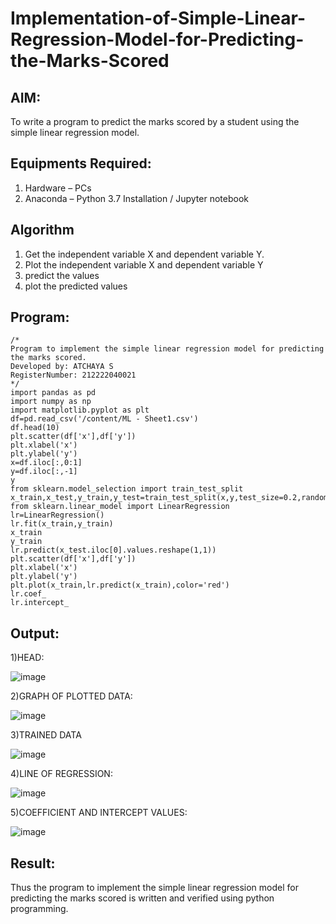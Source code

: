 # Implementation-of-Simple-Linear-Regression-Model-for-Predicting-the-Marks-Scored

## AIM:
To write a program to predict the marks scored by a student using the simple linear regression model.

## Equipments Required:
1. Hardware – PCs
2. Anaconda – Python 3.7 Installation / Jupyter notebook

## Algorithm
1. Get the independent variable X and dependent variable Y.
2. Plot the independent variable X and dependent variable Y
3. predict the values
4. plot the predicted values 

## Program:
```
/*
Program to implement the simple linear regression model for predicting the marks scored.
Developed by: ATCHAYA S
RegisterNumber: 212222040021 
*/
import pandas as pd
import numpy as np
import matplotlib.pyplot as plt
df=pd.read_csv('/content/ML - Sheet1.csv')
df.head(10)
plt.scatter(df['x'],df['y'])
plt.xlabel('x')
plt.ylabel('y')
x=df.iloc[:,0:1]
y=df.iloc[:,-1]
y
from sklearn.model_selection import train_test_split
x_train,x_test,y_train,y_test=train_test_split(x,y,test_size=0.2,random_state=0)
from sklearn.linear_model import LinearRegression
lr=LinearRegression()
lr.fit(x_train,y_train)
x_train
y_train
lr.predict(x_test.iloc[0].values.reshape(1,1))
plt.scatter(df['x'],df['y'])
plt.xlabel('x')
plt.ylabel('y')
plt.plot(x_train,lr.predict(x_train),color='red')
lr.coef_
lr.intercept_

```

## Output:
1)HEAD:

![image](https://github.com/AtchayaSundaramoorthy/Implementation-of-Simple-Linear-Regression-Model-for-Predicting-the-Marks-Scored/assets/119393516/064cafb6-3d51-4565-9b7d-050ce3bc848d)

2)GRAPH OF PLOTTED DATA:

![image](https://github.com/AtchayaSundaramoorthy/Implementation-of-Simple-Linear-Regression-Model-for-Predicting-the-Marks-Scored/assets/119393516/c62c89a9-8085-4636-8e00-3cb841ffc87a)

3)TRAINED DATA

![image](https://github.com/AtchayaSundaramoorthy/Implementation-of-Simple-Linear-Regression-Model-for-Predicting-the-Marks-Scored/assets/119393516/23ccdf12-5959-4b98-94f2-d6459de4cf6e)

4)LINE OF REGRESSION:

![image](https://github.com/AtchayaSundaramoorthy/Implementation-of-Simple-Linear-Regression-Model-for-Predicting-the-Marks-Scored/assets/119393516/c898f6a3-5d12-430b-9995-abd2a78797bd)

5)COEFFICIENT AND INTERCEPT VALUES:

![image](https://github.com/AtchayaSundaramoorthy/Implementation-of-Simple-Linear-Regression-Model-for-Predicting-the-Marks-Scored/assets/119393516/7490163c-3ec2-43fa-a582-3f65ba402412)


## Result:
Thus the program to implement the simple linear regression model for predicting the marks scored is written and verified using python programming.
